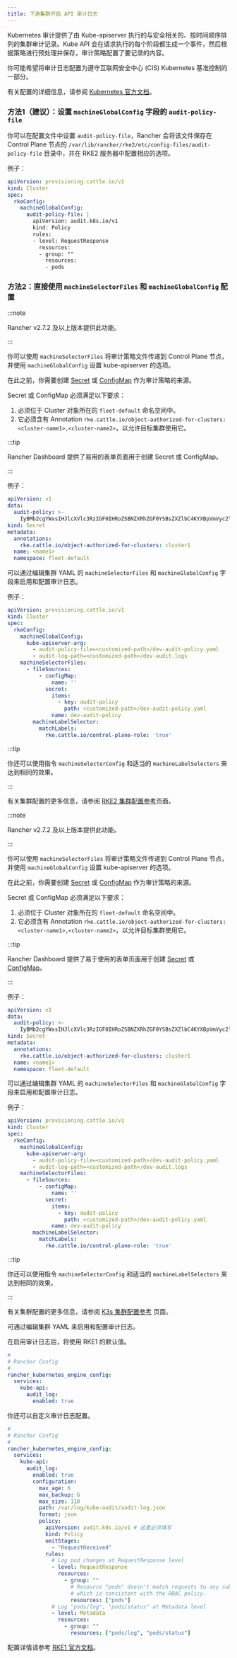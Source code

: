 ```yaml
---
title: 下游集群开启 API 审计日志
---
```


<head>
  <link rel="canonical" href="https://ranchermanager.docs.rancher.com/zh/how-to-guides/advanced-user-guides/enable-api-audit-log-in-downstream-clusters"/>
</head>

Kubernetes 审计提供了由 Kube-apiserver 执行的与安全相关的、按时间顺序排列的集群审计记录。Kube API 会在请求执行的每个阶段都生成一个事件，然后根据策略进行预处理并保存，审计策略配置了要记录的内容。

你可能希望将审计日志配置为遵守互联网安全中心 (CIS) Kubernetes 基准控制的一部分。

有关配置的详细信息，请参阅 [Kubernetes 官方文档](https://kubernetes.io/docs/tasks/debug/debug-cluster/audit/)。

<Tabs groupId="k8s-distro">
<TabItem value="RKE2" default>

### 方法1（建议）：设置 `machineGlobalConfig` 字段的 `audit-policy-file`

你可以在配置文件中设置 `audit-policy-file`，Rancher 会将该文件保存在 Control Plane 节点的 `/var/lib/rancher/rke2/etc/config-files/audit-policy-file` 目录中，并在 RKE2 服务器中配置相应的选项。

例子：
```yaml
apiVersion: provisioning.cattle.io/v1
kind: Cluster
spec:
  rkeConfig:
    machineGlobalConfig:
      audit-policy-file: |
        apiVersion: audit.k8s.io/v1
        kind: Policy
        rules:
        - level: RequestResponse
          resources:
          - group: ""
            resources:
            - pods
```

### 方法2：直接使用 `machineSelectorFiles` 和 `machineGlobalConfig` 配置

:::note

Rancher v2.7.2 及以上版本提供此功能。

:::

你可以使用 `machineSelectorFiles` 将审计策略文件传递到 Control Plane 节点，并使用 `machineGlobalConfig` 设置 kube-apiserver 的选项。

在此之前，你需要创建 [Secret](../../security/secrets-hub.md) 或 [ConfigMap](../../cluster-admin/kubernetes-resources/configmaps.md) 作为审计策略的来源。

Secret 或 ConfigMap 必须满足以下要求：

1. 必须位于 Cluster 对象所在的 `fleet-default` 命名空间中。
2. 它必须含有 Annotation `rke.cattle.io/object-authorized-for-clusters: <cluster-name1>,<cluster-name2>`，以允许目标集群使用它。

:::tip

Rancher Dashboard 提供了易用的表单页面用于创建 Secret 或 ConfigMap。

:::

例子：

```yaml
apiVersion: v1
data:
  audit-policy: >-
    IyBMb2cgYWxsIHJlcXVlc3RzIGF0IHRoZSBNZXRhZGF0YSBsZXZlbC4KYXBpVmVyc2lvbjogYXVkaXQuazhzLmlvL3YxCmtpbmQ6IFBvbGljeQpydWxlczoKLSBsZXZlbDogTWV0YWRhdGE=
kind: Secret
metadata:
  annotations:
    rke.cattle.io/object-authorized-for-clusters: cluster1
  name: <name1>
  namespace: fleet-default
```

可以通过编辑集群 YAML 的 `machineSelectorFiles` 和 `machineGlobalConfig` 字段来启用和配置审计日志。

例子：

```yaml
apiVersion: provisioning.cattle.io/v1
kind: Cluster
spec:
  rkeConfig:
    machineGlobalConfig:
      kube-apiserver-arg:
        - audit-policy-file=<customized-path>/dev-audit-policy.yaml
        - audit-log-path=<customized-path>/dev-audit.logs
    machineSelectorFiles:
      - fileSources:
          - configMap:
              name: ''
            secret:
              items:
                - key: audit-policy
                  path: <customized-path>/dev-audit-policy.yaml
              name: dev-audit-policy
        machineLabelSelector:
          matchLabels:
            rke.cattle.io/control-plane-role: 'true'
```

:::tip

你还可以使用指令 `machineSelectorConfig` 和适当的 `machineLabelSelectors` 来达到相同的效果。

:::

有关集群配置的更多信息，请参阅 [RKE2 集群配置参考](../../cluster-deployment/configuration/rke2.md)页面。

</TabItem>

<TabItem value="K3s">

:::note

Rancher v2.7.2 及以上版本提供此功能。

:::

你可以使用 `machineSelectorFiles` 将审计策略文件传递到 Control Plane 节点，并使用 `machineGlobalConfig` 设置 kube-apiserver 的选项。

在此之前，你需要创建 [Secret](../../security/secrets-hub.md) 或 [ConfigMap](../../cluster-admin/kubernetes-resources/configmaps.md) 作为审计策略的来源。

Secret 或 ConfigMap 必须满足以下要求：

1. 必须位于 Cluster 对象所在的 `fleet-default` 命名空间中。
2. 它必须含有 Annotation `rke.cattle.io/object-authorized-for-clusters: <cluster-name1>,<cluster-name2>`，以允许目标集群使用它。

:::tip

Rancher Dashboard 提供了易于使用的表单页面用于创建 [Secret](../../security/secrets-hub.md) 或 [ConfigMap](../../cluster-admin/kubernetes-resources/configmaps.md)。

:::

例子：

```yaml
apiVersion: v1
data:
  audit-policy: >-
    IyBMb2cgYWxsIHJlcXVlc3RzIGF0IHRoZSBNZXRhZGF0YSBsZXZlbC4KYXBpVmVyc2lvbjogYXVkaXQuazhzLmlvL3YxCmtpbmQ6IFBvbGljeQpydWxlczoKLSBsZXZlbDogTWV0YWRhdGE=
kind: Secret
metadata:
  annotations:
    rke.cattle.io/object-authorized-for-clusters: cluster1
  name: <name1>
  namespace: fleet-default
```

可以通过编辑集群 YAML 的 `machineSelectorFiles` 和 `machineGlobalConfig` 字段来启用和配置审计日志。

例子：

```yaml
apiVersion: provisioning.cattle.io/v1
kind: Cluster
spec:
  rkeConfig:
    machineGlobalConfig:
      kube-apiserver-arg:
        - audit-policy-file=<customized-path>/dev-audit-policy.yaml
        - audit-log-path=<customized-path>/dev-audit.logs
    machineSelectorFiles:
      - fileSources:
          - configMap:
              name: ''
            secret:
              items:
                - key: audit-policy
                  path: <customized-path>/dev-audit-policy.yaml
              name: dev-audit-policy
        machineLabelSelector:
          matchLabels:
            rke.cattle.io/control-plane-role: 'true'
```

:::tip

你还可以使用指令 `machineSelectorConfig` 和适当的 `machineLabelSelectors` 来达到相同的效果。

:::

有关集群配置的更多信息，请参阅 [K3s 集群配置参考](../../cluster-deployment/configuration/k3s.md) 页面。

</TabItem>

<TabItem value="RKE1">

可通过编辑集群 YAML 来启用和配置审计日志。

在启用审计日志后，将使用 RKE1 的默认值。

```yaml
#
# Rancher Config
#
rancher_kubernetes_engine_config:
  services:
    kube-api:
      audit_log:
        enabled: true
```

你还可以自定义审计日志配置。

```yaml
#
# Rancher Config
#
rancher_kubernetes_engine_config:
  services:
    kube-api:
      audit_log:
        enabled: true
        configuration:
          max_age: 6
          max_backup: 6
          max_size: 110
          path: /var/log/kube-audit/audit-log.json
          format: json
          policy:
            apiVersion: audit.k8s.io/v1 # 这里必须填写
            kind: Policy
            omitStages:
              - "RequestReceived"
            rules:
              # Log pod changes at RequestResponse level
              - level: RequestResponse
                resources:
                  - group: ""
                    # Resource "pods" doesn't match requests to any subresource of pods,
                    # which is consistent with the RBAC policy.
                    resources: ["pods"]
              # Log "pods/log", "pods/status" at Metadata level
              - level: Metadata
                resources:
                  - group: ""
                    resources: ["pods/log", "pods/status"]
```

配置详情请参考 [RKE1 官方文档](https://rke.docs.rancher.com/config-options/audit-log)。

</TabItem>
</Tabs>

